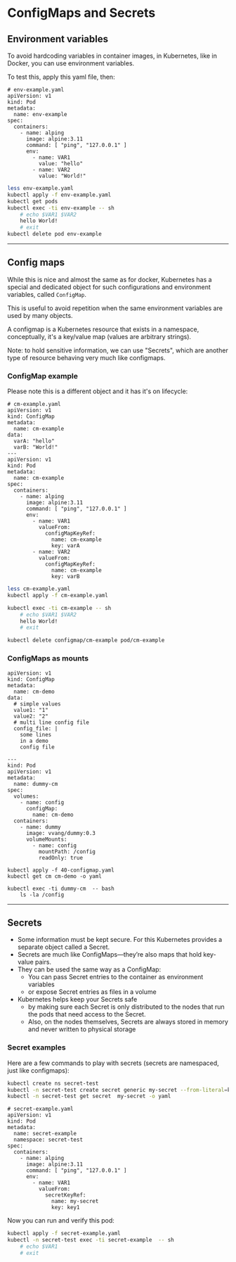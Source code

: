 # ConfigMaps and Secrets

## Environment variables

To avoid hardcoding variables in container images, in Kubernetes, like in Docker, you can use environment variables. 

To test this, apply this yaml file, then:

```
# env-example.yaml
apiVersion: v1
kind: Pod
metadata:
  name: env-example
spec:
  containers:
    - name: alping
      image: alpine:3.11
      command: [ "ping", "127.0.0.1" ]
      env:
        - name: VAR1
          value: "hello"
        - name: VAR2
          value: "World!"
```

```bash
less env-example.yaml 
kubectl apply -f env-example.yaml 
kubectl get pods
kubectl exec -ti env-example -- sh
    # echo $VAR1 $VAR2
    hello World!
    # exit
kubectl delete pod env-example
```

---

## Config maps

While this is nice and almost the same as for docker, Kubernetes has a special and dedicated object for such configurations and environment variables, called `ConfigMap`. 

This is useful to avoid repetition when the same environment variables are used by many objects.

A configmap is a Kubernetes resource that exists in a namespace, conceptually, it's a key/value map (values are arbitrary strings).

Note: to hold sensitive information, we can use "Secrets", which are another type of resource behaving very much like configmaps.

### ConfigMap example
Please note this is a different object and it has it's on lifecycle:

```
# cm-example.yaml
apiVersion: v1
kind: ConfigMap
metadata:
  name: cm-example
data:
  varA: "hello"
  varB: "World!"
---
apiVersion: v1
kind: Pod
metadata:
  name: cm-example
spec:
  containers:
    - name: alping
      image: alpine:3.11
      command: [ "ping", "127.0.0.1" ]
      env:
        - name: VAR1
          valueFrom: 
            configMapKeyRef:
              name: cm-example
              key: varA
        - name: VAR2
          valueFrom: 
            configMapKeyRef:
              name: cm-example
              key: varB
```

```bash
less cm-example.yaml
kubectl apply -f cm-example.yaml

kubectl exec -ti cm-example -- sh
    # echo $VAR1 $VAR2
    hello World!
    # exit

kubectl delete configmap/cm-example pod/cm-example 
```

### ConfigMaps as mounts

```
apiVersion: v1
kind: ConfigMap
metadata:
  name: cm-demo
data:
  # simple values
  value1: "1"
  value2: "2"
  # multi line config file
  config_file: |
    some lines
    in a demo
    config file

---
kind: Pod
apiVersion: v1
metadata:
  name: dummy-cm
spec:
  volumes:
    - name: config
      configMap:
        name: cm-demo
  containers:
    - name: dummy
      image: vvang/dummy:0.3
      volumeMounts: 
        - name: config
          mountPath: /config
          readOnly: true
```

```
kubectl apply -f 40-configmap.yaml
kubectl get cm cm-demo -o yaml

kubectl exec -ti dummy-cm  -- bash
    ls -la /config
```

---

## Secrets

- Some information must be kept secure. For this Kubernetes provides a separate object called a Secret. 
- Secrets are much like ConfigMaps—they’re also maps that hold key-value pairs. 
- They can be used the same way as a ConfigMap:
  - You can pass Secret entries to the container as environment variables
  - or expose Secret entries as files in a volume
- Kubernetes helps keep your Secrets safe 
  - by making sure each Secret is only distributed to the nodes that run the pods that need access to the Secret. 
  - Also, on the nodes themselves, Secrets are always stored in memory and never written to physical storage

### Secret examples
Here are a few commands to play with secrets (secrets are namespaced, just like configmaps):

```bash
kubectl create ns secret-test
kubectl -n secret-test create secret generic my-secret --from-literal=key1=supersecret
kubectl -n secret-test get secret  my-secret -o yaml
```

```
# secret-example.yaml 
apiVersion: v1
kind: Pod
metadata:
  name: secret-example
  namespace: secret-test
spec:
  containers:
    - name: alping
      image: alpine:3.11
      command: [ "ping", "127.0.0.1" ]
      env:
        - name: VAR1
          valueFrom: 
            secretKeyRef:
              name: my-secret
              key: key1
```

Now you can run and verify this pod:
```bash
kubectl apply -f secret-example.yaml 
kubectl -n secret-test exec -ti secret-example  -- sh
    # echo $VAR1
    # exit
```
